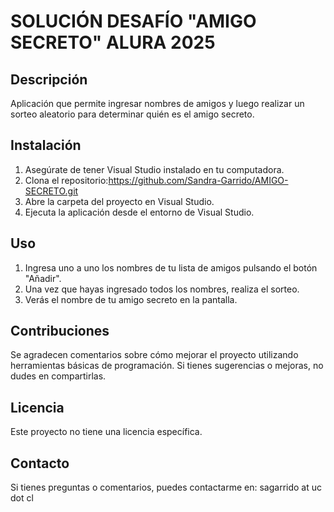# SOLUCIÓN DESAFÍO "AMIGO SECRETO" ALURA 2025

## Descripción

Aplicación que permite ingresar nombres de amigos y luego realizar un sorteo aleatorio para determinar quién es el amigo secreto.

## Instalación

1. Asegúrate de tener Visual Studio instalado en tu computadora.
2. Clona el repositorio:https://github.com/Sandra-Garrido/AMIGO-SECRETO.git
3. Abre la carpeta del proyecto en Visual Studio.
4. Ejecuta la aplicación desde el entorno de Visual Studio.

## Uso

1. Ingresa uno a uno los nombres de tu lista de amigos pulsando el botón "Añadir".
2. Una vez que hayas ingresado todos los nombres, realiza el sorteo.
3. Verás el nombre de tu amigo secreto en la pantalla.

## Contribuciones

Se agradecen comentarios sobre cómo mejorar el proyecto utilizando herramientas básicas de programación. Si tienes sugerencias o mejoras, no dudes en compartirlas.

## Licencia

Este proyecto no tiene una licencia específica.

## Contacto

Si tienes preguntas o comentarios, puedes contactarme en: sagarrido at uc dot cl
